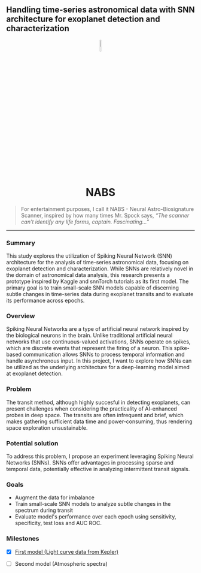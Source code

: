 ## Handling time-series astronomical data with SNN architecture for exoplanet detection and characterization

<div align=center>
 <img src="https://github.com/peppermintbird/nabs-prototype/assets/148541376/b883130a-d1b4-434c-adea-5ae7e9b7925e" style="width:9%"><h1>NABS</h1>
</div>

> For entertainment purposes, I call it NABS - Neural Astro-Biosignature Scanner, inspired by how many times Mr. Spock says, _“The scanner can’t identify any life forms, captain. Fascinating...”_

---

### Summary
This study explores the utilization of Spiking Neural Network (SNN) architecture for the analysis of time-series astronomical data, focusing on exoplanet detection and characterization. While SNNs are relatively novel in the domain of astronomical data analysis, this research presents a prototype inspired by Kaggle and snnTorch tutorials as its first model. The primary goal is to train small-scale SNN models capable of discerning subtle changes in time-series data during exoplanet transits and to evaluate its performance across epochs. 


### Overview
Spiking Neural Networks are a type of artificial neural network inspired by the biological neurons in the brain. Unlike traditional artificial neural networks that use continuous-valued activations, SNNs operate on spikes, which are discrete events that represent the firing of a neuron. This spike-based communication allows SNNs to process temporal information and handle asynchronous input. In this project, I want to explore how SNNs can be utilized as the underlying architecture for a deep-learning model aimed at exoplanet detection.


### Problem
The transit method, although highly succesful in detecting exoplanets, can present challenges when considering the practicality of AI-enhanced probes in deep space. The transits are often infrequent and brief, which makes gathering sufficient data time and power-consuming, thus rendering space exploration unsustainable.

### Potential solution
To address this problem, I propose an experiment leveraging Spiking Neural Networks (SNNs). SNNs offer advantages in processing sparse and temporal data, potentially effective in analyzing intermittent transit signals. 

### Goals
- Augment the data for imbalance 
- Train small-scale SNN models to analyze subtle changes in the spectrum during transit
- Evaluate model's performance over each epoch using sensitivity, specificity, test loss and AUC ROC.

### Milestones
- [x] [First model (Light curve data from Kepler)](snn_proto_exo.ipynb)
- [ ] Second model (Atmospheric spectra)














